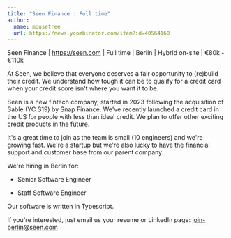 ```yaml
---
title: "Seen Finance : Full time"
author:
  name: mousetree
  url: https://news.ycombinator.com/item?id=40564160
---
```

Seen Finance | <a href="https:&#x2F;&#x2F;seen.com" rel="nofollow">https:&#x2F;&#x2F;seen.com</a> | Full time | Berlin | Hybrid on-site | €80k - €110k

At Seen, we believe that everyone deserves a fair opportunity to (re)build their credit. We understand how tough it can be to qualify for a credit card when your credit score isn&#x27;t where you want it to be.

Seen is a new fintech company, started in 2023 following the acquisition of Sable (YC S19) by Snap Finance. We&#x27;ve recently launched a credit card in the US for people with less than ideal credit. We plan to offer other exciting credit products in the future.

It&#x27;s a great time to join as the team is small (10 engineers) and we&#x27;re growing fast. We&#x27;re a startup but we&#x27;re also lucky to have the financial support and customer base from our parent company.

We&#x27;re hiring in Berlin for:

* Senior Software Engineer

* Staff Software Engineer

Our software is written in Typescript.

If you&#x27;re interested, just email us your resume or LinkedIn page: join-berlin@seen.com
